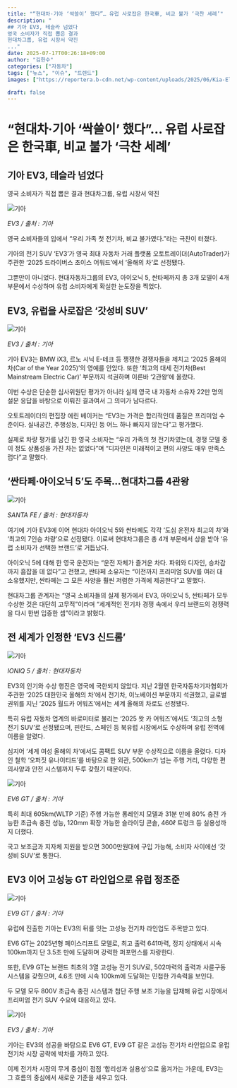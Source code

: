 ```yaml
---
title: "“현대차·기아 ‘싹쓸이’ 했다”… 유럽 사로잡은 한국車, 비교 불가 ‘극찬 세례’"
description: "
## 기아 EV3, 테슬라 넘었다
영국 소비자가 직접 뽑은 결과
현대차그룹, 유럽 시장서 약진
..."
date: 2025-07-17T00:26:18+09:00
author: "김한수"
categories: ["자동차"]
tags: ["뉴스", "이슈", "트렌드"]
images: ["https://reportera.b-cdn.net/wp-content/uploads/2025/06/Kia-Electric-SUV-EV3-Car-of-the-Year-in-UK-1024x576.jpg"]

draft: false
---
```


# “현대차·기아 ‘싹쓸이’ 했다”… 유럽 사로잡은 한국車, 비교 불가 ‘극찬 세례’


## 기아 EV3, 테슬라 넘었다
영국 소비자가 직접 뽑은 결과
현대차그룹, 유럽 시장서 약진


![기아](https://reportera.b-cdn.net/wp-content/uploads/2025/06/Kia-Electric-SUV-EV3-Car-of-the-Year-in-UK-1024x576.jpg)

*EV3 / 출처 : 기아*

영국 소비자들의 입에서 “우리 가족 첫 전기차, 비교 불가였다.”라는 극찬이 터졌다.

기아의 전기 SUV ‘EV3’가 영국 최대 자동차 거래 플랫폼 오토트레이더(AutoTrader)가 주관한 ‘2025 드라이버스 초이스 어워드’에서 ‘올해의 차’로 선정됐다.

그뿐만이 아니었다. 현대자동차그룹의 EV3, 아이오닉 5, 싼타페까지 총 3개 모델이 4개 부문에서 수상하며 유럽 소비자에게 확실한 눈도장을 찍었다.


## EV3, 유럽을 사로잡은 ‘갓성비 SUV’


![기아](https://reportera.b-cdn.net/wp-content/uploads/2025/06/Kia-Electric-SUV-EV3-Car-of-the-Year-in-UK-1.jpg)

*EV3 / 출처 : 기아*

기아 EV3는 BMW iX3, 르노 시닉 E-테크 등 쟁쟁한 경쟁자들을 제치고 ‘2025 올해의 차(Car of the Year 2025)’의 영예를 안았다. 또한 ‘최고의 대세 전기차(Best Mainstream Electric Car)’ 부문까지 석권하며 이른바 ‘2관왕’에 올랐다.

이번 수상은 단순한 심사위원단 평가가 아니라 실제 영국 내 자동차 소유자 22만 명의 설문 응답을 바탕으로 이뤄진 결과여서 그 의미가 남다르다.

오토트레이더의 편집장 에린 베이커는 “EV3는 가격은 합리적인데 품질은 프리미엄 수준이다. 실내공간, 주행성능, 디자인 등 어느 하나 빠지지 않는다”고 평가했다.

실제로 차량 평가를 남긴 한 영국 소비자는 “우리 가족의 첫 전기차였는데, 경쟁 모델 중 이 정도 상품성을 가진 차는 없었다”며 “디자인은 미래적이고 편의 사양도 매우 만족스럽다”고 말했다.


## ‘싼타페·아이오닉 5’도 주목…현대차그룹 4관왕


![기아](https://reportera.b-cdn.net/wp-content/uploads/2025/06/Kia-Electric-SUV-EV3-Car-of-the-Year-in-UK-2.jpg)

*SANTA FE / 출처 : 현대자동차*

여기에 기아 EV3에 이어 현대차 아이오닉 5와 싼타페도 각각 ‘도심 운전자 최고의 차’와 ‘최고의 7인승 차량’으로 선정됐다. 이로써 현대차그룹은 총 4개 부문에서 상을 받아 ‘유럽 소비자가 선택한 브랜드’로 거듭났다.

아이오닉 5에 대해 한 영국 운전자는 “운전 자체가 즐거운 차다. 파워와 디자인, 승차감까지 흠잡을 데 없다”고 전했고, 싼타페 소유자는 “이전까지 프리미엄 SUV를 여러 대 소유했지만, 싼타페는 그 모든 사양을 훨씬 저렴한 가격에 제공한다”고 말했다.

현대차그룹 관계자는 “영국 소비자들의 실제 평가에서 EV3, 아이오닉 5, 싼타페가 모두 수상한 것은 대단히 고무적”이라며 “세계적인 전기차 경쟁 속에서 우리 브랜드의 경쟁력을 다시 한번 입증한 셈”이라고 밝혔다.


## 전 세계가 인정한 ‘EV3 신드롬’


![기아](https://reportera.b-cdn.net/wp-content/uploads/2025/06/Kia-Electric-SUV-EV3-Car-of-the-Year-in-UK-3-1024x576.jpg)

*IONIQ 5 / 출처 : 현대자동차*

EV3의 인기와 수상 행진은 영국에 국한되지 않았다. 지난 2월엔 한국자동차기자협회가 주관한 ‘2025 대한민국 올해의 차’에서 전기차, 이노베이션 부문까지 석권했고, 글로벌 권위를 지닌 ‘2025 월드카 어워즈’에서는 세계 올해의 차로도 선정됐다.

특히 유럽 자동차 업계의 바로미터로 불리는 ‘2025 왓 카 어워즈’에서도 ‘최고의 소형 전기 SUV’로 선정됐으며, 핀란드, 스페인 등 북유럽 시장에서도 수상하며 유럽 전역에 이름을 알렸다.

심지어 ‘세계 여성 올해의 차’에서도 콤팩트 SUV 부문 수상작으로 이름을 올렸다. 디자인 철학 ‘오퍼짓 유나이티드’를 바탕으로 한 외관, 500km가 넘는 주행 거리, 다양한 편의사양과 안전 시스템까지 두루 갖췄기 때문이다.

![기아](https://reportera.b-cdn.net/wp-content/uploads/2025/06/Kia-Electric-SUV-EV3-Car-of-the-Year-in-UK-4-1024x576.jpg)

*EV6 GT / 출처 : 기아*

특히 최대 605km(WLTP 기준) 주행 가능한 롱레인지 모델과 31분 만에 80% 충전 가능한 초급속 충전 성능, 120mm 확장 가능한 슬라이딩 콘솔, 460ℓ 트렁크 등 실용성까지 더했다.

국고 보조금과 지자체 지원을 받으면 3000만원대에 구입 가능해, 소비자 사이에선 ‘갓성비 SUV’로 통한다.


## EV3 이어 고성능 GT 라인업으로 유럽 정조준


![기아](https://reportera.b-cdn.net/wp-content/uploads/2025/06/Kia-Electric-SUV-EV3-Car-of-the-Year-in-UK-5-1024x576.jpg)

*EV9 GT / 출처 : 기아*

유럽에 진출한 기아는 EV3의 뒤를 잇는 고성능 전기차 라인업도 주목받고 있다.

EV6 GT는 2025년형 페이스리프트 모델로, 최고 출력 641마력, 정지 상태에서 시속 100km까지 단 3.5초 만에 도달하며 강력한 퍼포먼스를 자랑한다.

또한, EV9 GT는 브랜드 최초의 3열 고성능 전기 SUV로, 502마력의 출력과 사륜구동 시스템을 갖췄으며, 4.6초 만에 시속 100km에 도달하는 민첩한 가속력을 보인다.

두 모델 모두 800V 초급속 충전 시스템과 첨단 주행 보조 기능을 탑재해 유럽 시장에서 프리미엄 전기 SUV 수요에 대응하고 있다.

![기아](https://reportera.b-cdn.net/wp-content/uploads/2025/06/Kia-Electric-SUV-EV3-Car-of-the-Year-in-UK-6-1024x576.jpg)

*EV3 / 출처 : 기아*

기아는 EV3의 성공을 바탕으로 EV6 GT, EV9 GT 같은 고성능 전기차 라인업으로 유럽 전기차 시장 공략에 박차를 가하고 있다.

이제 전기차 시장의 무게 중심이 점점 ‘합리성과 실용성’으로 옮겨가는 가운데, EV3는 그 흐름의 중심에서 새로운 기준을 세우고 있다.
